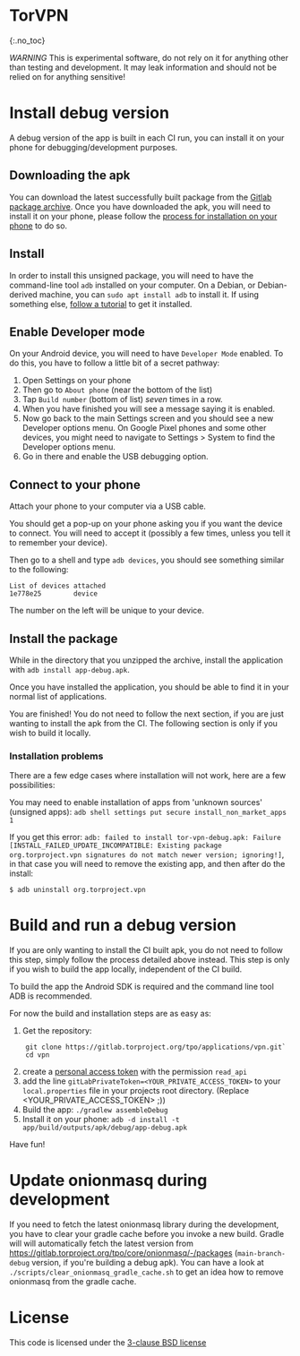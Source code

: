 # TorVPN
{:.no_toc}

*WARNING* This is experimental software, do not rely on it for anything other than testing and development. It may leak information and should not be relied on for anything sensitive!

# Install debug version

A debug version of the app is built in each CI run, you can install it on your phone for debugging/development purposes.

## Downloading the apk

You can download the latest successfully built package from the [Gitlab package archive](https://gitlab.torproject.org/tpo/applications/vpn/-/packages). Once you have downloaded the apk, you will need to install it on your phone, please follow the [process for installation on your phone](#install-package-on-phone) to do so.

## Install

In order to install this unsigned package, you will need to have the command-line tool `adb` installed on your computer. On a Debian, or Debian-derived machine, you can `sudo apt install adb` to install it. If using something else, [follow a tutorial](https://www.xda-developers.com/install-adb-windows-macos-linux/) to get it installed.

## Enable Developer mode
On your Android device, you will need to have `Developer Mode` enabled. To do this, you have to follow a little bit of a secret pathway:

1. Open Settings on your phone
2. Then go to `About phone` (near the bottom of the list)
4. Tap `Build number` (bottom of list) *seven* times in a row.
5. When you have finished you will see a message saying it is enabled.
6. Now go back to the main Settings screen and you should see a new Developer options menu. On Google Pixel phones and some other devices, you might need to navigate to Settings > System to find the Developer options menu.
7. Go in there and enable the USB debugging option.

## Connect to your phone
Attach your phone to your computer via a USB cable. 

You should get a pop-up on your phone asking you if you want the device to connect. You will need to accept it (possibly a few times, unless you tell it to remember your device).

Then go to a shell and type `adb devices`, you should see something similar to the following:

```
List of devices attached
1e778e25        device
```

The number on the left will be unique to your device.

## Install the package
While in the directory that you unzipped the archive, install the application with `adb install app-debug.apk`.

Once you have installed the application, you should be able to find it in your normal list of applications.

You are finished! You do not need to follow the next section, if you are just wanting to install the apk from the CI. The following section is only if you wish to build it locally.

### Installation problems

There are a few edge cases where installation will not work, here are a few possibilities:

You may need to enable installation of apps from 'unknown sources' (unsigned apps):
`adb shell settings put secure install_non_market_apps 1`

If you get this error: `adb: failed to install tor-vpn-debug.apk: Failure [INSTALL_FAILED_UPDATE_INCOMPATIBLE: Existing package org.torproject.vpn signatures do not match newer version; ignoring!]`, in that case you will need to remove the existing app, and then after do the install:

```
$ adb uninstall org.torproject.vpn
```

# Build and run a debug version
If you are only wanting to install the CI built apk, you do not need to follow this step, simply follow the process detailed above instead. This step is only if you wish to build the app locally, independent of the CI build.

To build the app the Android SDK is required and the command line tool ADB is recommended.

For now the build and installation steps are as easy as:
1. Get the repository:
```
    git clone https://gitlab.torproject.org/tpo/applications/vpn.git`
    cd vpn
```
2. create a [personal access token](https://docs.gitlab.com/ee/security/token_overview.html#personal-access-tokens) with the permission `read_api`
3. add the line `gitLabPrivateToken=<YOUR_PRIVATE_ACCESS_TOKEN>` to your `local.properties` file in your projects root directory. (Replace <YOUR_PRIVATE_ACCESS_TOKEN> ;))
4. Build the app: `./gradlew assembleDebug`
5. Install it on your phone: `adb -d install -t app/build/outputs/apk/debug/app-debug.apk`

Have fun!

# Update onionmasq during development
If you need to fetch the latest onionmasq library during the development, you have to clear your gradle cache before you invoke a new build. Gradle will will automatically 
fetch the latest version from https://gitlab.torproject.org/tpo/core/onionmasq/-/packages (`main-branch-debug` version, if you're building a debug apk).
You can have a look at `./scripts/clear_onionmasq_gradle_cache.sh` to get an idea how to remove onionmasq from the gradle cache.

# License

This code is licensed under the [3-clause BSD license](https://opensource.org/license/bsd-3-clause/)
